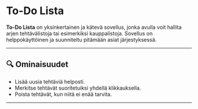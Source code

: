 # To-Do Lista

**To-Do Lista** on yksinkertainen ja kätevä sovellus, jonka avulla voit hallita arjen tehtävälistoja tai esimerkiksi kauppalistoja. Sovellus on helppokäyttöinen ja suunniteltu pitämään asiat järjestyksessä.

---
## 🔍 **Ominaisuudet**
- Lisää uusia tehtäviä helposti.
- Merkitse tehtävät suoritetuiksi yhdellä klikkauksella.
- Poista tehtävät, kun niitä ei enää tarvita.

---
